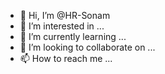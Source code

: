 - 👋 Hi, I’m @HR-Sonam
- 👀 I’m interested in ...
- 🌱 I’m currently learning ...
- 💞️ I’m looking to collaborate on ...
- 📫 How to reach me ...

<!---
HR-Sonam/HR-Sonam is a ✨ special ✨ repository because its `README.md` (this file) appears on your GitHub profile.
You can click the Preview link to take a look at your changes.
--->
